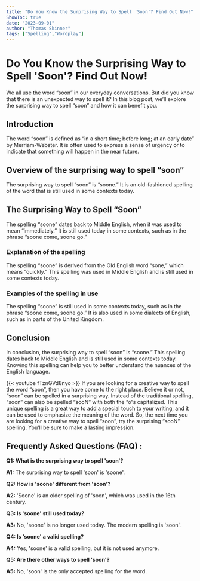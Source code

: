```yaml
---
title: "Do You Know the Surprising Way to Spell 'Soon'? Find Out Now!"
ShowToc: true 
date: "2023-09-01"
author: "Thomas Skinner" 
tags: ["Spelling","Wordplay"]
---
```

# Do You Know the Surprising Way to Spell 'Soon'? Find Out Now!

We all use the word “soon” in our everyday conversations. But did you know that there is an unexpected way to spell it? In this blog post, we’ll explore the surprising way to spell “soon” and how it can benefit you. 

## Introduction 

The word “soon” is defined as “in a short time; before long; at an early date” by Merriam-Webster. It is often used to express a sense of urgency or to indicate that something will happen in the near future. 

## Overview of the surprising way to spell “soon”

The surprising way to spell “soon” is “soone.” It is an old-fashioned spelling of the word that is still used in some contexts today. 

## The Surprising Way to Spell “Soon”

The spelling “soone” dates back to Middle English, when it was used to mean “immediately.” It is still used today in some contexts, such as in the phrase “soone come, soone go.” 

### Explanation of the spelling

The spelling “soone” is derived from the Old English word “sone,” which means “quickly.” This spelling was used in Middle English and is still used in some contexts today. 

### Examples of the spelling in use

The spelling “soone” is still used in some contexts today, such as in the phrase “soone come, soone go.” It is also used in some dialects of English, such as in parts of the United Kingdom. 

## Conclusion

In conclusion, the surprising way to spell “soon” is “soone.” This spelling dates back to Middle English and is still used in some contexts today. Knowing this spelling can help you to better understand the nuances of the English language.

{{< youtube fTznGVd8nyo >}} 
If you are looking for a creative way to spell the word “soon”, then you have come to the right place. Believe it or not, “soon” can be spelled in a surprising way. Instead of the traditional spelling, “soon” can also be spelled “sooN” with both the “o”s capitalized. This unique spelling is a great way to add a special touch to your writing, and it can be used to emphasize the meaning of the word. So, the next time you are looking for a creative way to spell “soon”, try the surprising “sooN” spelling. You’ll be sure to make a lasting impression.

## Frequently Asked Questions (FAQ) :
**Q1: What is the surprising way to spell 'soon'?**

**A1:** The surprising way to spell 'soon' is 'soone'. 

**Q2: How is 'soone' different from 'soon'?**

**A2:** 'Soone' is an older spelling of 'soon', which was used in the 16th century. 

**Q3: Is 'soone' still used today?**

**A3:** No, 'soone' is no longer used today. The modern spelling is 'soon'. 

**Q4: Is 'soone' a valid spelling?**

**A4:** Yes, 'soone' is a valid spelling, but it is not used anymore. 

**Q5: Are there other ways to spell 'soon'?**

**A5:** No, 'soon' is the only accepted spelling for the word.





